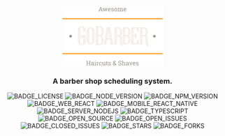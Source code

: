 <div align='justify'>

<div align='center'>

![](./layout/img/logo/logo.png)

### **A barber shop scheduling system.**

![BADGE_LICENSE] ![BADGE_NODE_VERSION] ![BADGE_NPM_VERSION] ![BADGE_WEB_REACT] ![BADGE_MOBILE_REACT_NATIVE] ![BADGE_SERVER_NODEJS] ![BADGE_TYPESCRIPT] ![BADGE_OPEN_SOURCE] ![BADGE_OPEN_ISSUES] ![BADGE_CLOSED_ISSUES] ![BADGE_STARS] ![BADGE_FORKS]

</div>

<!-- 
#
## **ÍNDEX**
  - [ABOUT](#about)
  - [PREVIEW](#preview)
  - [FEATURES](#features)
  - [DATABASE](#database)
  - [UI DESIGN](#ui-design)
  - [TOOLS](#tools)
  - [TECHS](#techs)
  - [USING](#using)
  - [CONTRIBUTING](#contributing)
  - [LICENSE](#license)

#
## **ABOUT**

#
## **TOOLS**

#
## **TECHS**

#
## **LICENSE**

 -->

<!-- https://www.figma.com/file/BVhxDUmASvEiDwMqFeQMiG/GoBarber-(Copy)?node-id=34%3A1180 -->



</div>

<!-- Badges -->

[BADGE_CLOSED_ISSUES]: https://img.shields.io/github/issues-closed/x0n4d0/go-barber?color=red

[BADGE_OPEN_ISSUES]: https://img.shields.io/github/issues/x0n4d0/go-barber?color=green

[BADGE_LICENSE]: https://img.shields.io/github/license/x0n4d0/go-barber

[BADGE_NODE_VERSION]: https://img.shields.io/badge/node-12.19.0-green

[BADGE_NPM_VERSION]: https://img.shields.io/badge/npm-6.14.8-red

[BADGE_WEB_REACT]: https://img.shields.io/badge/web-react-blue

[BADGE_MOBILE_REACT_NATIVE]: https://img.shields.io/badge/mobile-react%20native-blueviolet

[BADGE_SERVER_NODEJS]: https://img.shields.io/badge/server-nodejs-important

[BADGE_STARS]: https://img.shields.io/github/stars/x0n4d0/go-barber?style=social

[BADGE_FORKS]: https://img.shields.io/github/forks/x0n4d0/go-barber?style=social

[BADGE_TYPESCRIPT]: https://badges.frapsoft.com/typescript/code/typescript.png?v=101

[BADGE_OPEN_SOURCE]: https://badges.frapsoft.com/os/v1/open-source.png?v=103
